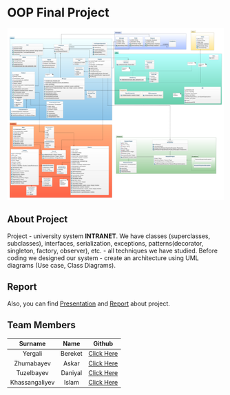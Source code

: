 # OOP Final Project
![Screen](class-diagram.png)
## About Project
Project - university system **INTRANET**. We have classes (superclasses, subclasses), interfaces, serialization, exceptions, patterns(decorator, singleton, factory, observer), etc. - all techniques we have studied.
Before coding we designed our system - create an architecture using UML diagrams (Use case, Class Diagrams).
## Report
Also, you can find [Presentation](Final_PPT.pdf) and [Report](Report%20OOP%20(1).pdf) about project.
## Team Members
|    Surname     |   Name   |                     Github                     |
|:--------------:|:--------:|:----------------------------------------------:|
|    Yergali     | Bereket  |   [Click Here](https://github.com/beereket)    |
|  Zhumabayev    |  Askar   |   [Click Here](https://github.com/w0nsdoof)    |
|   Tuzelbayev   | Daniyal  |  [Click Here](https://github.com/holydanchik)  |
| Khassangaliyev | Islam    |    [Click Here](https://github.com/Otakanutyy) |


